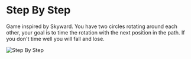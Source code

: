 # Step By Step
Game inspired by Skyward.
You have two circles rotating around each other, your goal is to time the rotation with the next position in the path. If you don't time well you will fall and lose.

![Step By Step](https://user-images.githubusercontent.com/68016784/164915129-4db24613-a574-4ef0-bd11-e189098f8c98.gif)
